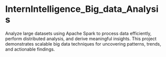 # InternIntelligence_Big_data_Analysis
Analyze large datasets using Apache Spark to process data efficiently, perform distributed analysis, and derive meaningful insights. This project demonstrates scalable big data techniques for uncovering patterns, trends, and actionable findings.
